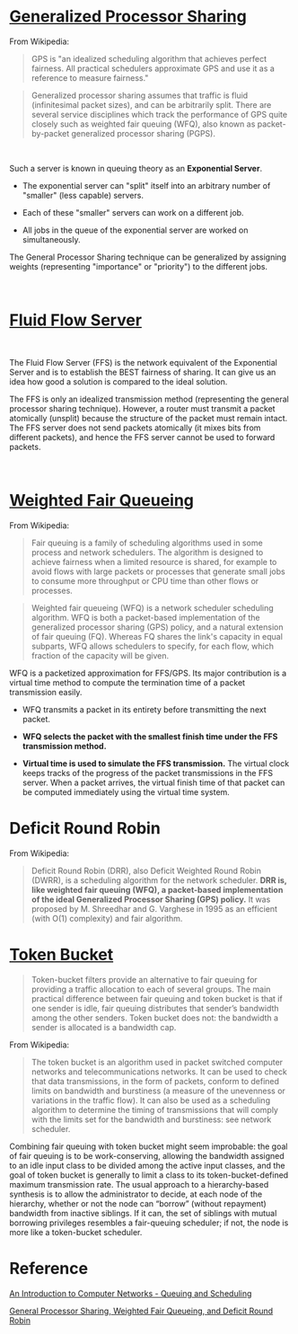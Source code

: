 # [Generalized Processor Sharing](http://www.mathcs.emory.edu/~cheung/Courses/558/Syllabus/11-Fairness/GPS.html)



From Wikipedia: 
>GPS is "an idealized scheduling algorithm that achieves
perfect fairness. All practical schedulers approximate GPS and use it as a
reference to measure fairness."

>   Generalized processor sharing assumes that traffic is fluid (infinitesimal
>   packet sizes), and can be arbitrarily split. There are several service
>   disciplines which track the performance of GPS quite closely such as
>   weighted fair queuing (WFQ), also known as packet-by-packet generalized
>   processor sharing (PGPS).

 

Such a server is known in queuing theory as an **Exponential Server**.

-   The exponential server can "split" itself into an arbitrary number of
    "smaller" (less capable) servers.

-   Each of these "smaller" servers can work on a different job.

-   All jobs in the queue of the exponential server are worked on
    simultaneously.

The General Processor Sharing technique can be generalized by assigning weights
(representing "importance" or "priority") to the different jobs.

 

# [Fluid Flow Server](http://www.mathcs.emory.edu/~cheung/Courses/558/Syllabus/11-Fairness/GPS.html)

 

The Fluid Flow Server (FFS) is the network equivalent of the Exponential Server
and is to establish the BEST fairness of sharing. It can give us an idea how
good a solution is compared to the ideal solution.

The FFS is only an idealized transmission method (representing the general
processor sharing technique). However, a router must transmit a packet
atomically (unsplit) because the structure of the packet must remain intact. The
FFS server does not send packets atomically (it mixes bits from different
packets), and hence the FFS server cannot be used to forward packets.

 

# [Weighted Fair Queueing](http://www.mathcs.emory.edu/~cheung/Courses/558/Syllabus/11-Fairness/WFQ.html)


From Wikipedia:
>Fair queuing is a family of scheduling algorithms used in some
process and network schedulers. The algorithm is designed to achieve fairness
when a limited resource is shared, for example to avoid flows with large packets
or processes that generate small jobs to consume more throughput or CPU time
than other flows or processes.

>   Weighted fair queueing (WFQ) is a network scheduler scheduling algorithm. WFQ is both a packet-based implementation of the generalized processor sharing (GPS) policy, and a natural extension of fair queuing (FQ). Whereas FQ shares the link's capacity in equal subparts, WFQ allows schedulers to specify, for each flow, which fraction of the capacity will be given.

WFQ is a packetized approximation for FFS/GPS. Its major contribution is a
virtual time method to compute the termination time of a packet transmission
easily.

-   WFQ transmits a packet in its entirety before transmitting the next packet.

-   **WFQ selects the packet with the smallest finish time under the FFS
    transmission method.**

-   **Virtual time is used to simulate the FFS transmission.** The virtual clock
    keeps tracks of the progress of the packet transmissions in the FFS server.
    When a packet arrives, the virtual finish time of that packet can be
    computed immediately using the virtual time system.


# Deficit Round Robin


From Wikipedia: 
>Deficit Round Robin (DRR), also Deficit Weighted Round Robin
(DWRR), is a scheduling algorithm for the network scheduler. **DRR is, like
weighted fair queuing (WFQ), a packet-based implementation of the ideal
Generalized Processor Sharing (GPS) policy.** It was proposed by M. Shreedhar
and G. Varghese in 1995 as an efficient (with O(1) complexity) and fair
algorithm.


# [Token Bucket](<https://intronetworks.cs.luc.edu/current/html/queuing.html>)


>Token-bucket filters provide an alternative to fair queuing for providing a traffic allocation to each of several groups. The main practical difference between fair queuing and token bucket is that if one sender is idle, fair queuing distributes that sender’s bandwidth among the other senders. Token bucket does not: the bandwidth a sender is allocated is a bandwidth cap.


From Wikipedia:
>The token bucket is an algorithm used in packet switched computer networks and telecommunications networks. It can be used to check that data transmissions, in the form of packets, conform to defined limits on bandwidth and burstiness (a measure of the unevenness or variations in the traffic flow). It can also be used as a scheduling algorithm to determine the timing of transmissions that will comply with the limits set for the bandwidth and burstiness: see network scheduler.


Combining fair queuing with token bucket might seem improbable: the goal of fair queuing is to be work-conserving, allowing the bandwidth assigned to an idle input class to be divided among the active input classes, and the goal of token bucket is generally to limit a class to its token-bucket-defined maximum transmission rate. The usual approach to a hierarchy-based synthesis is to allow the administrator to decide, at each node of the hierarchy, whether or not the node can “borrow” (without repayment) bandwidth from inactive siblings. If it can, the set of siblings with mutual borrowing privileges resembles a fair-queuing scheduler; if not, the node is more like a token-bucket scheduler.


# Reference

[An Introduction to Computer Networks - Queuing and Scheduling](<https://intronetworks.cs.luc.edu/current/html/queuing.html>)

[General Processor Sharing, Weighted Fair Queueing, and Deficit Round Robin](<http://www.mathcs.emory.edu/~cheung/Courses/558/Syllabus/11-Fairness/>)

